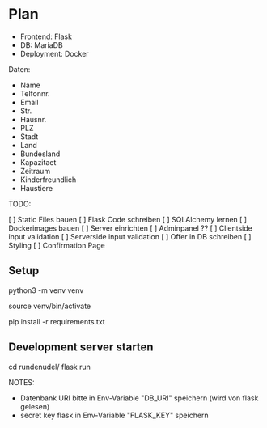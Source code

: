 # Plan

 * Frontend: Flask
 * DB: MariaDB
 * Deployment: Docker

Daten:
 * Name
 * Telfonnr.
 * Email
 * Str.
 * Hausnr.
 * PLZ
 * Stadt
 * Land
 * Bundesland
 * Kapazitaet
 * Zeitraum
 * Kinderfreundlich
 * Haustiere

TODO:

[ ] Static Files bauen
[ ] Flask Code schreiben
[ ] SQLAlchemy lernen
[ ] Dockerimages bauen
[ ] Server einrichten
[ ] Adminpanel ??
[ ] Clientside input validation
[ ] Serverside input validation
[ ] Offer in DB schreiben
[ ] Styling
[ ] Confirmation Page

## Setup

python3 -m venv venv

source venv/bin/activate

pip install -r requirements.txt

## Development server starten

cd rundenudel/
flask run

NOTES:
 - Datenbank URI bitte in Env-Variable "DB_URI" speichern (wird von flask gelesen)
 - secret key flask in Env-Variable "FLASK_KEY" speichern

